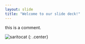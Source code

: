 ```yaml
---
layout: slide
title: "Welcome to our slide deck!"
---
```


this is a comment.

![saritocat](https://octodex.github.com/images/saritocat.png)
{: .center}

